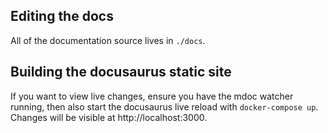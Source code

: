 ## Editing the docs

All of the documentation source lives in `./docs`.

## Building the docusaurus static site

If you want to view live changes, ensure you have the mdoc watcher running, then also start the docusaurus live reload with `docker-compose up`. Changes will be visible at http://localhost:3000.
